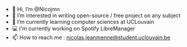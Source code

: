 - 👋 Hi, I’m @Nicojmn
- 👀 I’m interested in writing open-source / free project on any subject
- 🌱 I’m currently learning computer sciences at UCLouvain
- 💻 I'm currently working on Spotify LibreManager 
- 📫 How to reach me : nicolas.jeanmenne@student.uclouvain.be

<!---
Nicojmn/Nicojmn is a ✨ special ✨ repository because its `README.md` (this file) appears on your GitHub profile.
You can click the Preview link to take a look at your changes.
--->

